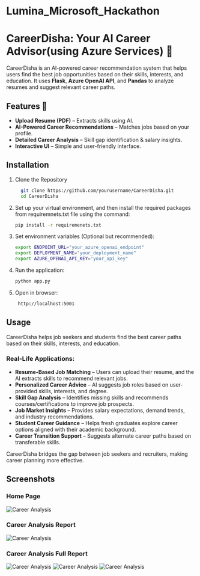 # Lumina_Microsoft_Hackathon
# CareerDisha: Your AI Career Advisor(using Azure Services) 🚀

CareerDisha is an AI-powered career recommendation system that helps users find the best job opportunities based on their skills, interests, and education. It uses **Flask**, **Azure OpenAI API**, and **Pandas** to analyze resumes and suggest relevant career paths.

## Features 🌟
- **Upload Resume (PDF)** – Extracts skills using AI.
- **AI-Powered Career Recommendations** – Matches jobs based on your profile.
- **Detailed Career Analysis** – Skill gap identification & salary insights.
- **Interactive UI** – Simple and user-friendly interface.

## Installation  
1. Clone the Repository  
    ```bash
      git clone https://github.com/yourusername/CareerDisha.git
      cd CareerDisha
2. Set up your virtual environment, and then install the required packages from requiremnets.txt file using the command:
   ```bash
   pip install -r requiremenets.txt
3. Set environment variables (Optional but recommended):
   ```bash
   export ENDPOINT_URL="your_azure_openai_endpoint"
   export DEPLOYMENT_NAME="your_deployment_name"
   export AZURE_OPENAI_API_KEY="your_api_key"
4. Run the application:
   ```bash
   python app.py
5. Open in browser:
   ```bash
    http://localhost:5001
## Usage
CareerDisha helps job seekers and students find the best career paths based on their skills, interests, and education.  

### Real-Life Applications:  
- **Resume-Based Job Matching** – Users can upload their resume, and the AI extracts skills to recommend relevant jobs.  
- **Personalized Career Advice** – AI suggests job roles based on user-provided skills, interests, and degree.  
- **Skill Gap Analysis** – Identifies missing skills and recommends courses/certifications to improve job prospects.  
- **Job Market Insights** – Provides salary expectations, demand trends, and industry recommendations.  
- **Student Career Guidance** – Helps fresh graduates explore career options aligned with their academic background.  
- **Career Transition Support** – Suggests alternate career paths based on transferable skills.  

CareerDisha bridges the gap between job seekers and recruiters, making career planning more effective.  

## Screenshots
### Home Page
![Career Analysis](static/pic2.png)
### Career Analysis Report
![Career Analysis](static/pic3.png)
### Career Analysis Full Report
![Career Analysis](static/pic4.png)
![Career Analysis](static/pic5.jpg)
![Career Analysis](static/pic6.jpg)





